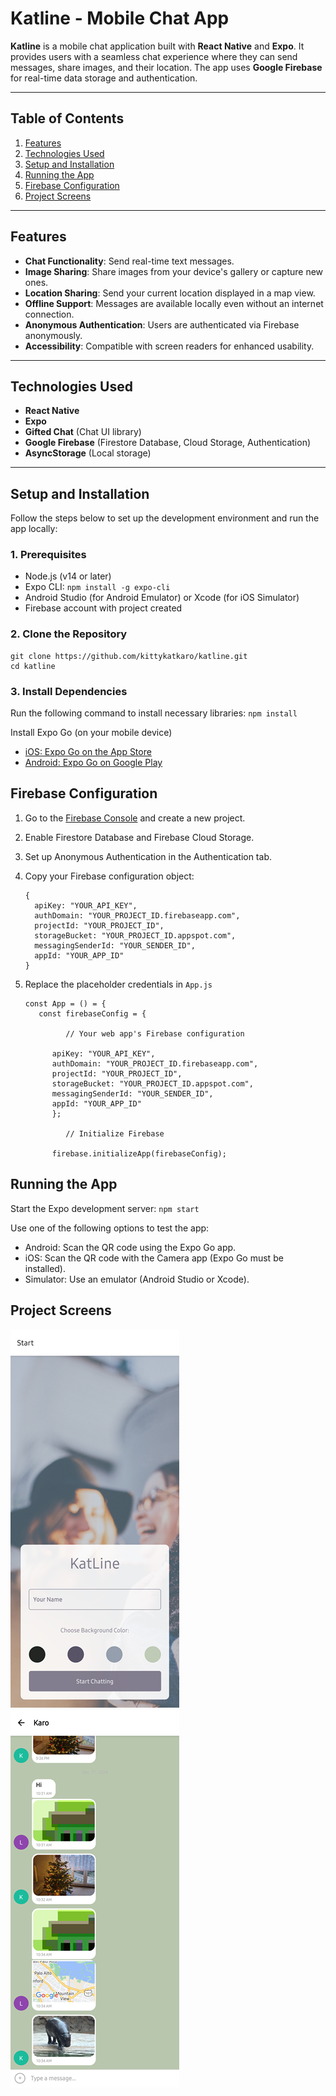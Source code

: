 # Katline - Mobile Chat App

**Katline** is a mobile chat application built with **React Native** and **Expo**. It provides users with a seamless chat experience where they can send messages, share images, and their location. The app uses **Google Firebase** for real-time data storage and authentication.

---

## Table of Contents
1. [Features](#features)
2. [Technologies Used](#technologies-used)
3. [Setup and Installation](#setup-and-installation)
4. [Running the App](#running-the-app)
5. [Firebase Configuration](#firebase-configuration)
6. [Project Screens](#project-screens)

---

## Features

- **Chat Functionality**: Send real-time text messages.
- **Image Sharing**: Share images from your device's gallery or capture new ones.
- **Location Sharing**: Send your current location displayed in a map view.
- **Offline Support**: Messages are available locally even without an internet connection.
- **Anonymous Authentication**: Users are authenticated via Firebase anonymously.
- **Accessibility**: Compatible with screen readers for enhanced usability.

---

## Technologies Used

- **React Native**
- **Expo**
- **Gifted Chat** (Chat UI library)
- **Google Firebase** (Firestore Database, Cloud Storage, Authentication)
- **AsyncStorage** (Local storage)

---

## Setup and Installation

Follow the steps below to set up the development environment and run the app locally:

### 1. Prerequisites

- Node.js (v14 or later)
- Expo CLI: `npm install -g expo-cli`
- Android Studio (for Android Emulator) or Xcode (for iOS Simulator)
- Firebase account with project created

### 2. Clone the Repository

```
git clone https://github.com/kittykatkaro/katline.git
cd katline
```

### 3. Install Dependencies

Run the following command to install necessary libraries: `npm install`

   Install Expo Go (on your mobile device)

   - [iOS: Expo Go on the App Store](https://apps.apple.com/us/app/expo-go/id982107779)
   - [Android: Expo Go on Google Play](https://play.google.com/store/apps/details?id=host.exp.exponent)

## Firebase Configuration

1. Go to the [Firebase Console](https://console.firebase.google.com/) and create a new project.
2. Enable Firestore Database and Firebase Cloud Storage.
3. Set up Anonymous Authentication in the Authentication tab.
4. Copy your Firebase configuration object:
   ```
   {
     apiKey: "YOUR_API_KEY",
     authDomain: "YOUR_PROJECT_ID.firebaseapp.com",
     projectId: "YOUR_PROJECT_ID",
     storageBucket: "YOUR_PROJECT_ID.appspot.com",
     messagingSenderId: "YOUR_SENDER_ID",
     appId: "YOUR_APP_ID"
   }
   ```

5. Replace the placeholder credentials in `App.js`
   ```
   const App = () = {
      const firebaseConfig = {
   
            // Your web app's Firebase configuration
   
         apiKey: "YOUR_API_KEY",
         authDomain: "YOUR_PROJECT_ID.firebaseapp.com",
         projectId: "YOUR_PROJECT_ID",
         storageBucket: "YOUR_PROJECT_ID.appspot.com",
         messagingSenderId: "YOUR_SENDER_ID",
         appId: "YOUR_APP_ID"
         };
   
            // Initialize Firebase
   
         firebase.initializeApp(firebaseConfig);
   ```

## Running the App

Start the Expo development server: `npm start`

Use one of the following options to test the app:
 - Android: Scan the QR code using the Expo Go app.
 - iOS: Scan the QR code with the Camera app (Expo Go must be installed).
 - Simulator: Use an emulator (Android Studio or Xcode).

## Project Screens

![Start Screen](assets/start-screen)
![Chat Screen](assets/chat-screen)
